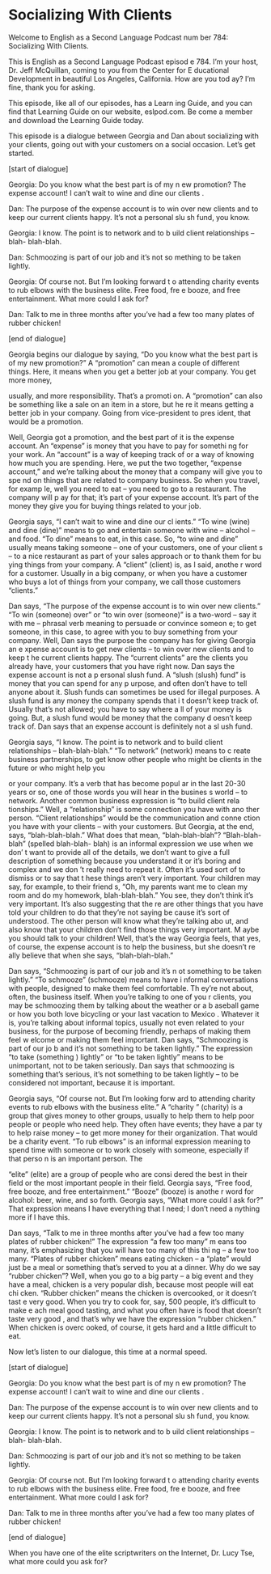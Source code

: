 # Socializing With Clients

Welcome to English as a Second Language Podcast num ber 784: Socializing With Clients.

This is English as a Second Language Podcast episod e 784.  I’m your host, Dr. Jeff McQuillan, coming to you from the Center for E ducational Development in beautiful Los Angeles, California.  How are you tod ay?  I’m fine, thank you for asking.

This episode, like all of our episodes, has a Learn ing Guide, and you can find that Learning Guide on our website, eslpod.com.  Be come a member and download the Learning Guide today.

This episode is a dialogue between Georgia and Dan about socializing with your clients, going out with your customers on a social occasion.  Let’s get started.

[start of dialogue]

Georgia:  Do you know what the best part is of my n ew promotion?  The expense account!  I can’t wait to wine and dine our clients .

Dan:  The purpose of the expense account is to win over new clients and to keep our current clients happy.  It’s not a personal slu sh fund, you know.

Georgia:  I know.  The point is to network and to b uild client relationships – blah- blah-blah.

Dan:  Schmoozing is part of our job and it’s not so mething to be taken lightly.

Georgia:  Of course not.  But I’m looking forward t o attending charity events to rub elbows with the business elite.  Free food, fre e booze, and free entertainment.  What more could I ask for?

Dan:  Talk to me in three months after you’ve had a  few too many plates of rubber chicken!

[end of dialogue]

Georgia begins our dialogue by saying, “Do you know  what the best part is of my new promotion?”  A “promotion” can mean a couple of  different things.  Here, it means when you get a better job at your company.  You get more money,

usually, and more responsibility.  That’s a promoti on.  A “promotion” can also be something like a sale on an item in a store, but he re it means getting a better job in your company.  Going from vice-president to pres ident, that would be a promotion.

Well, Georgia got a promotion, and the best part of  it is the expense account.  An “expense” is money that you have to pay for somethi ng for your work.  An “account” is a way of keeping track of or a way of knowing how much you are spending.  Here, we put the two together, “expense account,” and we’re talking about the money that a company will give you to spe nd on things that are related to company business.  So when you travel, for examp le, well you need to eat – you need to go to a restaurant.  The company will p ay for that; it’s part of your expense account.  It’s part of the money they give you for buying things related to your job.

Georgia says, “I can’t wait to wine and dine our cl ients.”  “To wine (wine) and dine (dine)” means to go and entertain someone with  wine – alcohol – and food. “To dine” means to eat, in this case.  So, “to wine  and dine” usually means taking someone – one of your customers, one of your client s – to a nice restaurant as part of your sales approach or to thank them for bu ying things from your company.  A “client” (client) is, as I said, anothe r word for a customer.  Usually in a big company, or when you have a customer who buys  a lot of things from your company, we call those customers “clients.”

Dan says, “The purpose of the expense account is to  win over new clients.”  “To win (someone) over” or “to win over (someone)” is a  two-word – say it with me – phrasal verb meaning to persuade or convince someon e; to get someone, in this case, to agree with you to buy something from your company.  Well, Dan says the purpose the company has for giving Georgia an e xpense account is to get new clients – to win over new clients and to keep t he current clients happy.  The “current clients” are the clients you already have,  your customers that you have right now.  Dan says the expense account is not a p ersonal slush fund.  A “slush (slush) fund” is money that you can spend for any p urpose, and often don’t have to tell anyone about it.  Slush funds can sometimes  be used for illegal purposes. A slush fund is any money the company spends that i t doesn’t keep track of. Usually that’s not allowed; you have to say where a ll of your money is going. But, a slush fund would be money that the company d oesn’t keep track of.  Dan says that an expense account is definitely not a sl ush fund.

Georgia says, “I know.  The point is to network and  to build client relationships – blah-blah-blah.”  “To network” (network) means to c reate business partnerships, to get know other people who might be clients in the future or who might help you

or your company.  It’s a verb that has become popul ar in the last 20-30 years or so, one of those words you will hear in the busines s world – to network.  Another common business expression is “to build client rela tionships.”  Well, a “relationship” is some connection you have with ano ther person.  “Client relationships” would be the communication and conne ction you have with your clients – with your customers.  But Georgia, at the  end, says, “blah-blah-blah.” What does that mean, “blah-blah-blah”?  “Blah-blah- blah” (spelled blah-blah- blah) is an informal expression we use when we don’ t want to provide all of the details, we don’t want to give a full description of something because you understand it or it’s boring and complex and we don ’t really need to repeat it. Often it’s used sort of to dismiss or to say that t hese things aren’t very important. Your children may say, for example, to their friend s, “Oh, my parents want me to clean my room and do my homework, blah-blah-blah.”  You see, they don’t think it’s very important.  It’s also suggesting that the re are other things that you have told your children to do that they’re not saying be cause it’s sort of understood. The other person will know what they’re talking abo ut, and also know that your children don’t find those things very important.  M aybe you should talk to your children!  Well, that’s the way Georgia feels, that  yes, of course, the expense account is to help the business, but she doesn’t re ally believe that when she says, “blah-blah-blah.”

Dan says, “Schmoozing is part of our job and it’s n ot something to be taken lightly.”  “To schmooze” (schmooze) means to have i nformal conversations with people, designed to make them feel comfortable.  Th ey’re not about, often, the business itself.  When you’re talking to one of you r clients, you may be schmoozing them by talking about the weather or a b aseball game or how you both love bicycling or your last vacation to Mexico .  Whatever it is, you’re talking about informal topics, usually not even related to your business, for the purpose of becoming friendly, perhaps of making them feel w elcome or making them feel important.  Dan says, “Schmoozing is part of our jo b and it’s not something to be taken lightly.”  The expression “to take (something ) lightly” or “to be taken lightly” means to be unimportant, not to be taken seriously.   Dan says that schmoozing is something that’s serious, it’s not something to be taken lightly – to be considered not important, because it is important.

Georgia says, “Of course not.  But I’m looking forw ard to attending charity events to rub elbows with the business elite.”  A “charity ” (charity) is a group that gives money to other groups, usually to help them to help  poor people or people who need help.  They often have events; they have a par ty to help raise money – to get more money for their organization.  That would be a charity event.  “To rub elbows” is an informal expression meaning to spend time with someone or to work closely with someone, especially if that perso n is an important person.  The

“elite” (elite) are a group of people who are consi dered the best in their field or the most important people in their field.  Georgia says, “Free food, free booze, and free entertainment.”  “Booze” (booze) is anothe r word for alcohol: beer, wine, and so forth.  Georgia says, “What more could I ask  for?”  That expression means I have everything that I need; I don’t need a nything more if I have this.

Dan says, “Talk to me in three months after you’ve had a few too many plates of rubber chicken!”  The expression “a few too many” m eans too many, it’s emphasizing that you will have too many of this thi ng – a few too many.  “Plates of rubber chicken” means eating chicken – a “plate”  would just be a meal or something that’s served to you at a dinner.  Why do  we say “rubber chicken”? Well, when you go to a big party – a big event and they have a meal, chicken is a very popular dish, because most people will eat chi cken.  “Rubber chicken” means the chicken is overcooked, or it doesn’t tast e very good.  When you try to cook for, say, 500 people, it’s difficult to make e ach meal good tasting, and what you often have is food that doesn’t taste very good , and that’s why we have the expression “rubber chicken.”  When chicken is overc ooked, of course, it gets hard and a little difficult to eat.

Now let’s listen to our dialogue, this time at a normal speed.

[start of dialogue]

Georgia:  Do you know what the best part is of my n ew promotion?  The expense account!  I can’t wait to wine and dine our clients .

Dan:  The purpose of the expense account is to win over new clients and to keep our current clients happy.  It’s not a personal slu sh fund, you know.

Georgia:  I know.  The point is to network and to b uild client relationships – blah- blah-blah.

Dan:  Schmoozing is part of our job and it’s not so mething to be taken lightly.

Georgia:  Of course not.  But I’m looking forward t o attending charity events to rub elbows with the business elite.  Free food, fre e booze, and free entertainment.  What more could I ask for?

Dan:  Talk to me in three months after you’ve had a  few too many plates of rubber chicken!

[end of dialogue]

 When you have one of the elite scriptwriters on the  Internet, Dr. Lucy Tse, what more could you ask for?





